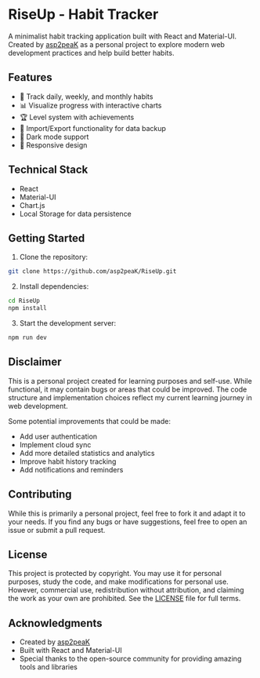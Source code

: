 # RiseUp - Habit Tracker

A minimalist habit tracking application built with React and Material-UI. Created by [asp2peaK](https://github.com/asp2peaK) as a personal project to explore modern web development practices and help build better habits.

## Features

- 🎯 Track daily, weekly, and monthly habits
- 📊 Visualize progress with interactive charts
- 🏆 Level system with achievements
- 💾 Import/Export functionality for data backup
- 🌙 Dark mode support
- 📱 Responsive design

## Technical Stack

- React
- Material-UI
- Chart.js
- Local Storage for data persistence

## Getting Started

1. Clone the repository:
```bash
git clone https://github.com/asp2peaK/RiseUp.git
```

2. Install dependencies:
```bash
cd RiseUp
npm install
```

3. Start the development server:
```bash
npm run dev
```

## Disclaimer

This is a personal project created for learning purposes and self-use. While functional, it may contain bugs or areas that could be improved. The code structure and implementation choices reflect my current learning journey in web development.

Some potential improvements that could be made:
- Add user authentication
- Implement cloud sync
- Add more detailed statistics and analytics
- Improve habit history tracking
- Add notifications and reminders

## Contributing

While this is primarily a personal project, feel free to fork it and adapt it to your needs. If you find any bugs or have suggestions, feel free to open an issue or submit a pull request.

## License

This project is protected by copyright. You may use it for personal purposes, study the code, and make modifications for personal use. However, commercial use, redistribution without attribution, and claiming the work as your own are prohibited. See the [LICENSE](LICENSE) file for full terms.

## Acknowledgments

- Created by [asp2peaK](https://github.com/asp2peaK)
- Built with React and Material-UI
- Special thanks to the open-source community for providing amazing tools and libraries
